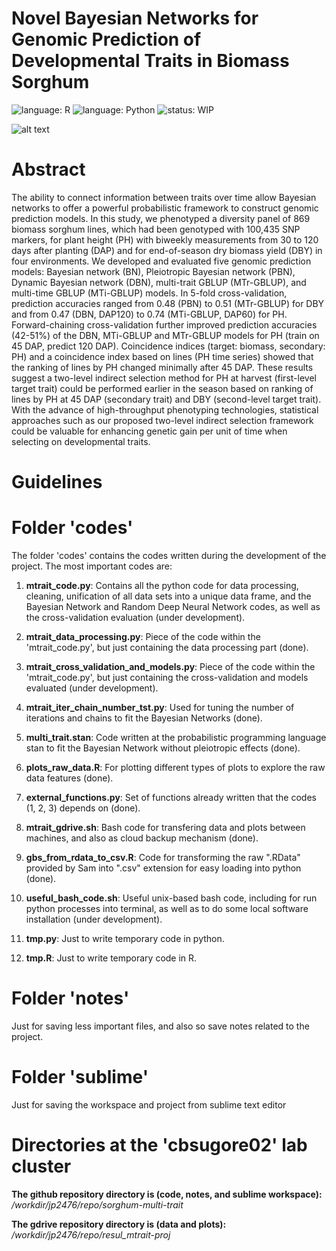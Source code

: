 #  **Novel Bayesian Networks for Genomic Prediction of Developmental Traits in Biomass Sorghum**
![language: R](https://img.shields.io/badge/language-R-blue.svg)
![language: Python](https://img.shields.io/badge/language-Python-green.svg)
![status: WIP](https://img.shields.io/badge/status-WorkInProgress-red.svg)

![alt text](https://github.com/GoreLab/sorghum-multi-trait/edited_figures/figure_1_bayesian_networks_figures/inkscape/nets.png)

# **Abstract**

The ability to connect information between traits over time allow Bayesian networks to offer a powerful probabilistic framework to construct genomic prediction models. In this study, we phenotyped a diversity panel of 869 biomass sorghum lines, which had been genotyped with 100,435 SNP markers, for plant height (PH) with biweekly measurements from 30 to 120 days after planting (DAP) and for end-of-season dry biomass yield (DBY) in four environments. We developed and evaluated five genomic prediction models: Bayesian network (BN), Pleiotropic Bayesian network (PBN), Dynamic Bayesian network (DBN), multi-trait GBLUP (MTr-GBLUP), and multi-time GBLUP (MTi-GBLUP) models. In 5-fold cross-validation, prediction accuracies ranged from 0.48 (PBN) to 0.51 (MTr-GBLUP) for DBY and from 0.47 (DBN, DAP120) to 0.74 (MTi-GBLUP, DAP60) for PH. Forward-chaining cross-validation further improved prediction accuracies (42-51\%) of the DBN, MTi-GBLUP and MTr-GBLUP models for PH (train on 45 DAP, predict 120 DAP). Coincidence indices (target: biomass, secondary: PH) and a coincidence index based on lines (PH time series) showed that the ranking of lines by PH changed minimally after 45 DAP. These results suggest a two-level indirect selection method for PH at harvest (first-level target trait) could be performed earlier in the season based on ranking of lines by PH at 45 DAP (secondary trait) and DBY (second-level target trait). With the advance of high-throughput phenotyping technologies, statistical approaches such as our proposed two-level indirect selection framework could be valuable for enhancing genetic gain per unit of time when selecting on developmental traits.

# **Guidelines**

# Folder 'codes'

The folder 'codes' contains the codes written during the development of the project. The most important codes are:

1. **mtrait_code.py**: Contains all the python code for data processing, cleaning, unification of all data sets into a unique data frame, and the Bayesian Network and Random Deep Neural Network codes, as well as the cross-validation evaluation (under development).

2. **mtrait_data_processing.py**: Piece of the code within the 'mtrait_code.py', but just containing the data processing part (done).

3. **mtrait_cross_validation_and_models.py**: Piece of the code within the 'mtrait_code.py', but just containing the cross-validation and models evaluated (under development).

4. **mtrait_iter_chain_number_tst.py**: Used for tuning the number of iterations and chains to fit the Bayesian Networks (done).

5. **multi_trait.stan**: Code written at the probabilistic programming language stan to fit the Bayesian Network without pleiotropic effects (done).

6. **plots_raw_data.R**: For plotting different types of plots to explore the raw data features (done).

7. **external_functions.py**: Set of functions already written that the codes (1, 2, 3) depends on (done).

8. **mtrait_gdrive.sh**: Bash code for transfering data and plots between machines, and also as cloud backup mechanism (done).

9. **gbs_from_rdata_to_csv.R**: Code for transforming the raw ".RData" provided by Sam into ".csv" extension for easy loading into python (done).

10. **useful_bash_code.sh**: Useful unix-based bash code, including for run python processes into terminal, as well as to do some local software installation (under development).

11. **tmp.py**: Just to write temporary code in python.

12. **tmp.R**: Just to write temporary code in R.

# Folder 'notes'

Just for saving less important files, and also so save notes related to the project.

# Folder 'sublime'

Just for saving the workspace and project from sublime text editor

# Directories at the 'cbsugore02' lab cluster

**The github repository directory is (code, notes, and sublime workspace):** */workdir/jp2476/repo/sorghum-multi-trait*

**The gdrive repository directory is (data and plots):** */workdir/jp2476/repo/resul_mtrait-proj*

